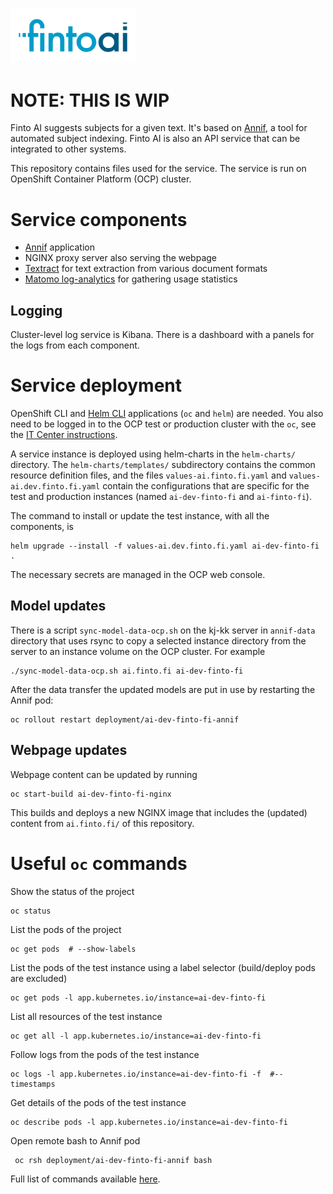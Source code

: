 [<img src="https://raw.githubusercontent.com/NatLibFi/FintoAI/master/ai.finto.fi/static/img/finto-ai-social.png" width="200">](https://ai.finto.fi)

# NOTE: THIS IS WIP

Finto AI suggests subjects for a given text. It's based on [Annif](https://annif.org), a tool for automated subject indexing.
Finto AI is also an API service that can be integrated to other systems.

This repository contains files used for the service. The service is run on OpenShift Container Platform (OCP) cluster.

# Service components

- [Annif](https://github.com/NatLibFi/Annif) application
- NGINX proxy server also serving the webpage
- [Textract](https://github.com/NatLibFi/textract-docker) for text extraction from various document formats
- [Matomo log-analytics](https://github.com/NatLibFi/matomo-log-analytics) for gathering usage statistics

## Logging

Cluster-level log service is Kibana. There is a dashboard with a panels for the logs from each component.

# Service deployment

OpenShift CLI and [Helm CLI](https://helm.sh/docs/intro/install/) applications (`oc` and `helm`) are needed.
You also need to be logged in to the OCP test or production cluster with the `oc`, see the [IT Center instructions](https://wiki.helsinki.fi/display/SO/Tiken+konttialusta).

A service instance is deployed using helm-charts in the `helm-charts/` directory. The `helm-charts/templates/` subdirectory
contains the common resource definition files, and the files `values-ai.finto.fi.yaml` and `values-ai.dev.finto.fi.yaml`
contain the configurations that are specific for the test and production
instances (named `ai-dev-finto-fi` and `ai-finto-fi`).

The command to install or update the test instance, with all the components, is

    helm upgrade --install -f values-ai.dev.finto.fi.yaml ai-dev-finto-fi .

The necessary secrets are managed in the OCP web console.

## Model updates

There is a script `sync-model-data-ocp.sh` on the kj-kk server in `annif-data`
directory that uses rsync to copy a selected instance directory from the server to an
instance volume on the OCP cluster. For example

    ./sync-model-data-ocp.sh ai.finto.fi ai-dev-finto-fi

After the data transfer the updated models are put in use by restarting the
Annif pod:

    oc rollout restart deployment/ai-dev-finto-fi-annif

## Webpage updates

Webpage content can be updated by running

    oc start-build ai-dev-finto-fi-nginx

This builds and deploys a new NGINX image that includes the (updated) content from
`ai.finto.fi/` of this repository. 

# Useful `oc` commands

Show the status of the project

    oc status

List the pods of the project

    oc get pods  # --show-labels

List the pods of the test instance using a label selector (build/deploy pods are excluded)

    oc get pods -l app.kubernetes.io/instance=ai-dev-finto-fi

List all resources of the test instance

    oc get all -l app.kubernetes.io/instance=ai-dev-finto-fi

Follow logs from the pods of the test instance

    oc logs -l app.kubernetes.io/instance=ai-dev-finto-fi -f  #--timestamps

Get details of the pods of the test instance

    oc describe pods -l app.kubernetes.io/instance=ai-dev-finto-fi

Open remote bash to Annif pod

     oc rsh deployment/ai-dev-finto-fi-annif bash


Full list of commands available [here](https://docs.openshift.com/container-platform/4.7/cli_reference/openshift_cli/developer-cli-commands.html).
